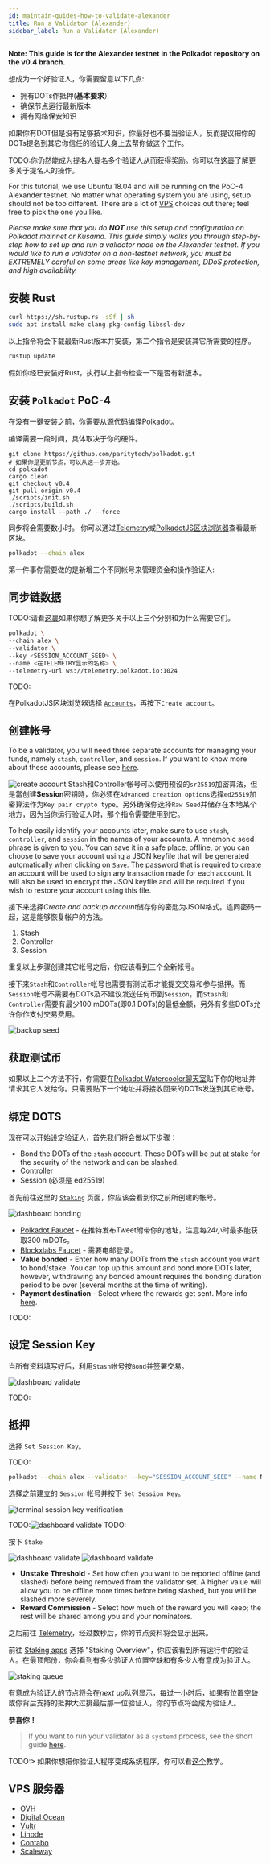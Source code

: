 ```yaml
---
id: maintain-guides-how-to-validate-alexander
title: Run a Validator (Alexander)
sidebar_label: Run a Validator (Alexander)
---
```


__Note: This guide is for the Alexander testnet in the Polkadot repository on the v0.4 branch.__

想成为一个好验证人，你需要留意以下几点:

- 拥有DOTs作抵押(**基本要求**）
- 确保节点运行最新版本
- 拥有网络保安知识

如果你有DOT但是没有足够技术知识，你最好也不要当验证人，反而提议把你的DOTs提名到其它你信任的验证人身上去帮你做这个工作。

TODO:你仍然能成为提名人提名多个验证人从而获得奖励。你可以在[这裹](maintain-nominator)了解更多关于提名人的操作。

For this tutorial, we use Ubuntu 18.04 and will be running on the PoC-4 Alexander testnet. No matter what operating system you are using, setup should not be too different. There are a lot of [VPS](#vps-list) choices out there; feel free to pick the one you like.

_Please make sure that you do **NOT** use this setup and configuration on Polkadot mainnet or Kusama. This guide simply walks you through step-by-step how to set up and run a validator node on the Alexander testnet. If you would like to run a validator on a non-testnet network, you must be EXTREMELY careful on some areas like key management, DDoS protection, and high availability._

## 安裝 Rust

```bash
curl https://sh.rustup.rs -sSf | sh
sudo apt install make clang pkg-config libssl-dev
```

以上指令将会下载最新Rust版本并安装，第二个指令是安装其它所需要的程序。

```bash
rustup update
```

假如你经已安装好Rust，执行以上指令检查一下是否有新版本。

## 安装 `Polkadot` PoC-4

在没有一键安装之前，你需要从源代码编译Polkadot。

编译需要一段时间，具体取决于你的硬件。

```
git clone https://github.com/paritytech/polkadot.git
# 如果你是更新节点，可以从这一步开始。
cd polkadot
cargo clean
git checkout v0.4
git pull origin v0.4
./scripts/init.sh
./scripts/build.sh
cargo install --path ./ --force
```

同步将会需要数小时。 你可以通过[Telemetry](https://telemetry.polkadot.io/#/Alexander)或[PolkadotJS区块浏览器](https://polkadot.js.org/apps/#/explorer)查看最新区块。

```bash
polkadot --chain alex
```

第一件事你需要做的是新增三个不同帐号来管理资金和操作验证人:

## 同步链数据

TODO:请看[这裹](learn-keys)如果你想了解更多关于以上三个分别和为什么需要它们。

```bash
polkadot \
--chain alex \
--validator \
--key <SESSION_ACCOUNT_SEED> \
--name <在TELEMETRY显示的名称> \
--telemetry-url ws://telemetry.polkadot.io:1024
```

TODO:

在PolkadotJS区块浏览器选择 [`Accounts`](https://polkadot.js.org/apps/#/accounts)，再按下`Create account`。

## 创建帐号

To be a validator, you will need three separate accounts for managing your funds, namely `stash`, `controller`, and `session`. If you want to know more about these accounts, please see [here](learn-staking#accounts).

![create account](assets/guides/how-to-validate/polkadot-dashboard-create-account.jpg) Stash和Controller帐号可以使用预设的`sr25519`加密算法，但是當创建**Session**密钥時，你必须在`Advanced creation options`选择`ed25519`加密算法作为`Key pair crypto type`。另外确保你选择`Raw Seed`并储存在本地某个地方，因为当你运行验证人时，那个指令需要使用到它。

To help easily identify your accounts later, make sure to use `stash`, `controller`, and `session` in the names of your accounts. A mnemonic seed phrase is given to you. You can save it in a safe place, offline, or you can choose to save your account using a JSON keyfile that will be generated automatically when clicking on `Save`. The password that is required to create an account will be used to sign any transaction made for each account. It will also be used to encrypt the JSON keyfile and will be required if you wish to restore your account using this file.

接下来选择*Create and backup account*储存你的密匙为JSON格式。连同密码一起，这是能够恢复帐户的方法。

1. Stash
2. Controller
3. Session

重复以上步骤创建其它帐号之后，你应该看到三个全新帐号。

接下来`Stash`和`Controller`帐号也需要有测试币才能提交交易和参与抵押。而`Session`帐号不需要有DOTs及不建议发送任何币到`Session`，而`Stash`和`Controller`需要有最少100 mDOTs(即0.1 DOTs)的最低金额，另外有多些DOTs允许你作支付交易费用。

![backup seed](assets/guides/how-to-validate/polkadot-overview.jpg)

## 获取测试币

如果以上二个方法不行，你需要在[Polkadot Watercooler聊天室](https://riot.im/app/#/room/#polkadot-watercooler:matrix.org)贴下你的地址并请求其它人发给你。只需要贴下一个地址并将接收回来的DOTs发送到其它帐号。

## 绑定 DOTS

现在可以开始设定验证人，首先我们将会做以下步骤：

- Bond the DOTs of the `stash` account. These DOTs will be put at stake for the security of the network and can be slashed.
- Controller
- Session (必须是 ed25519)

首先前往这里的 [`Staking`](https://polkadot.js.org/apps/#/staking/actions) 页面，你应该会看到你之前所创建的帐号。

![dashboard bonding](assets/guides/how-to-validate/polkadot-dashboard-bonding.jpg)

- [Polkadot Faucet](https://faucet.polkadot.network) - 在推特发布Tweet附带你的地址，注意每24小时最多能获取300 mDOTs。
- [Blockxlabs Faucet](https://faucets.blockxlabs.com/polkadot) - 需要电邮登录。
- **Value bonded** - Enter how many DOTs from the `stash` account you want to bond/stake. You can top up this amount and bond more DOTs later, however, withdrawing any bonded amount requires the bonding duration period to be over (several months at the time of writing).
- **Payment destination** - Select where the rewards get sent. More info [here](learn-staking#reward-distribution).

TODO:

## 设定 Session Key

当所有资料填写好后，利用`Stash`帐号按`Bond`并签署交易。

![dashboard validate](assets/guides/how-to-validate/polkadot-dashboard-set-session-key.jpg)

TODO:

## 抵押

选择 `Set Session Key`。

TODO:

```bash
polkadot --chain alex --validator --key="SESSION_ACCOUNT_SEED" --name NAME_ON_TELEMETRY
```

选择之前建立的 `Session` 帐号并按下 `Set Session Key`。

![terminal session key verification](assets/guides/how-to-validate/polkadot-node-seed.jpg)

TODO:![dashboard validate](assets/guides/how-to-validate/polkadot-dashboard-validate.jpg) TODO:

按下 `Stake`

![dashboard validate](assets/guides/how-to-validate/polkadot-dashboard-validate.jpg) ![dashboard validate](assets/guides/how-to-validate/polkadot-dashboard-validate-modal.jpg)

- **Unstake Threshold** - Set how often you want to be reported offline (and slashed) before being removed from the validator set. A higher value will allow you to be offline more times before being slashed, but you will be slashed more severely.
- **Reward Commission** - Select how much of the reward you will keep; the rest will be shared among you and your nominators.

之后前往 [Telemetry](https://telemetry.polkadot.io/#/Alexander)，经过数秒后，你的节点资料将会显示出来。

前往 [Staking apps](https://polkadot.js.org/apps/#/staking) 选择 "Staking Overview"，你应该看到所有运行中的验证人。在最顶部份，你会看到有多少验证人位置空缺和有多少人有意成为验证人。

![staking queue](assets/guides/how-to-validate/polkadot-dashboard-staking-queue.jpg)

有意成为验证人的节点将会在*next up*队列显示，每过一小时后，如果有位置空缺或你背后支持的抵押大过排最后那一位验证人，你的节点将会成为验证人。

**恭喜你！**

> If you want to run your validator as a `systemd` process, see the short guide [here](maintain-guides-how-to-systemd).

TODO:> 如果你想把你验证人程序变成系统程序，你可以看[这个](maintain-guides-how-to-systemd)教学。

## VPS 服务器

* [OVH](https://www.ovh.com.au/)
* [Digital Ocean](https://www.digitalocean.com/)
* [Vultr](https://www.vultr.com/)
* [Linode](https://www.linode.com/)
* [Contabo](https://contabo.com/)
* [Scaleway](https://www.scaleway.com/)
